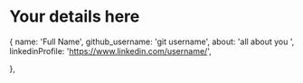 # Your details here 

{
    name: 'Full Name',
    github_username: 'git username',
    about: 'all about you ',
    linkedinProfile: 'https://www.linkedin.com/username/',
    
  },
  
